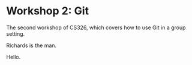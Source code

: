 # Workshop 2: Git

The second workshop of CS326, which covers how to use Git in a group setting.

Richards is the man.

Hello.
